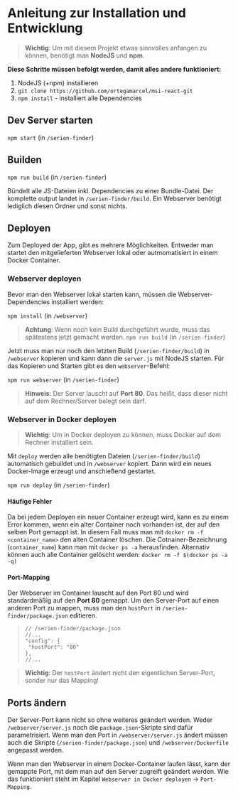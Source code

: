 # Anleitung zur Installation und Entwicklung

> **Wichtig**: Um mit diesem Projekt etwas sinnvolles anfangen zu können, benötigt man **NodeJS** und **npm**.

**Diese Schritte müssen befolgt werden, damit alles andere funktioniert:**

1. NodeJS (+npm) installieren
2. `git clone https://github.com/ortegamarcel/msi-react-git`
2. `npm install` - installiert alle Dependencies



## Dev Server starten

```npm start``` (in `/serien-finder`)



## Builden

```npm run build``` (in `/serien-finder`)

Bündelt alle JS-Dateien inkl. Dependencies zu einer Bundle-Datei. Der komplette output landet in `/serien-finder/build`. Ein Webserver benötigt lediglich diesen Ordner und sonst nichts.



## Deployen

Zum Deployed der App, gibt es mehrere Möglichkeiten. Entweder man startet den mitgelieferten Webserver lokal oder autmomatisiert in einem Docker Container.

### Webserver deployen

Bevor man den Webserver lokal starten kann, müssen die Webserver-Dependencies installiert werden:

```npm install``` (in `/webserver`)

> **Achtung**: Wenn noch kein Build durchgeführt wurde, muss das spätestens jetzt gemacht werden. 
> ```npm run build``` (in `/serien-finder`)

Jetzt muss man nur noch den letzten Build (`/serien-finder/build`) in `/webserver` kopieren und kann dann die `server.js` mit NodeJS starten.  Für das Kopieren und Starten gibt es den `webserver`-Befehl:

```npm run webserver``` (in `/serien-finder`)

> **Hinweis**: Der Server lauscht auf **Port 80**. Das heißt, dass dieser nicht auf dem Rechner/Server belegt sein darf.

### Webserver in Docker deployen

> **Wichtig**: Um in Docker deployen zu können, muss Docker auf dem Rechner installiert sein.

Mit `deploy` werden alle benötigten Dateien (`/serien-finder/build`) automatisch gebuildet und in `/webserver` kopiert. Dann wird ein neues Docker-Image erzeugt und anschießend gestartet.

```npm run deploy``` (in `/serien-finder`)

#### Häufige Fehler

Da bei jedem Deployen ein neuer Container erzeugt wird, kann es zu einem Error kommen, wenn ein alter Container noch vorhanden ist, der auf den selben Port gemappt ist. In diesem Fall muss man mit `docker rm -f <container_name>` den alten Container löschen. Die Cotnainer-Bezeichnung (`container_name`) kann man mit `docker ps -a` herausfinden. Alternativ können auch alle Container gelöscht werden: `docker rm -f $(docker ps -a -q)`

#### Port-Mapping
Der Webserver im Container lauscht auf den Port 80 und wird standardmäßig auf den **Port 80** gemappt. Um den Server-Port auf einen anderen Port zu mappen, muss man den `hostPort` in `/serien-finder/package.json` editieren.

>```
>// /serien-finder/package.json
>//...
>"config": {
>  "hostPort": "80"
>},
>//...
>```

> **Wichtig**: Der `hostPort` ändert nicht den eigentlichen Server-Port, sonder nur das Mapping!



## Ports ändern

Der Server-Port kann nicht so ohne weiteres geändert werden. Weder `/webserver/server.js` noch die `package.json`-Skripte sind dafür parametrisiert. Wenn man den Port in `/webserver/server.js` ändert müssen auch die Skripte (`/serien-finder/package.json`) und `/webserver/Dockerfile` angepasst werden.

Wenn man den Webserver in einem Docker-Container laufen lässt, kann der gemappte Port, mit dem man auf den Server zugreift geändert werden. Wie das funktioniert steht im Kapitel `Webserver in Docker deployen` -> `Port-Mapping`.


